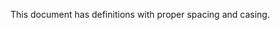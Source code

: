 This document has definitions with proper spacing and casing.

[valid]: http://example.com/favicon.ico "Example Domain"
